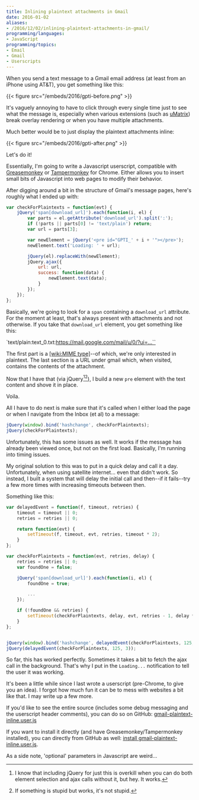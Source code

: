 ```yaml
---
title: Inlining plaintext attachments in Gmail
date: 2016-01-02
aliases:
- /2016/12/02/inlining-plaintext-attachments-in-gmail/
programming/languages:
- JavaScript
programming/topics:
- Email
- Gmail
- Userscripts
---
```

When you send a text message to a Gmail email address (at least from an iPhone using AT&T), you get something like this:

{{< figure src="/embeds/2016/gpti-before.png" >}}

It's vaguely annoying to have to click through every single time just to see what the message is, especially when various extensions (such as <a href="https://github.com/gorhill/uMatrix">uMatrix</a>) break overlay rendering or when you have multiple attachments.

Much better would be to just display the plaintext attachments inline:

{{< figure src="/embeds/2016/gpti-after.png" >}}

<!--more-->

Let's do it!

Essentially, I'm going to write a Javascript userscript, compatible with <a href="https://addons.mozilla.org/en-US/firefox/addon/greasemonkey/">Greasemonkey</a> or <a href="https://chrome.google.com/webstore/detail/tampermonkey/dhdgffkkebhmkfjojejmpbldmpobfkfo?hl=en">Tampermonkey</a> for Chrome. Either allows you to insert small bits of Javascript into web pages to modify their behavior.

After digging around a bit in the structure of Gmail's message pages, here's roughly what I ended up with:

```javascript
var checkForPlaintexts = function(evt) {
    jQuery('span[download_url]').each(function(i, el) {
        var parts = el.getAttribute('download_url').split(':');
        if (!parts || parts[0] != 'text/plain') return;
        var url = parts[3];

        var newElement = jQuery('<pre id="GPTI_' + i + '"></pre>');
        newElement.text('Loading: ' + url);

        jQuery(el).replaceWith(newElement);
        jQuery.ajax({
            url: url,
            success: function(data) {
                newElement.text(data);
            }
        });
    });
};
```

Basically, we're going to look for a `span` containing a `download_url` attribute. For the moment at least, that's always present with attachments and not otherwise. If you take that `download_url` element, you get something like this:

`text/plain:text_0.txt:https://mail.google.com/mail/u/0/?ui=...``

The first part is a [[wiki:MIME type]]()--of which, we're only interested in plaintext. The last section is a URL under gmail which, when visited, contains the contents of the attachment.

Now that I have that (via jQuery[^1][^2]), I build a new `pre` element with the text content and shove it in place.

Voila.

All I have to do next is make sure that it's called when I either load the page or when I navigate from the Inbox (et al) to a message:

```javascript
jQuery(window).bind('hashchange', checkForPlaintexts);
jQuery(checkForPlaintexts);
```

Unfortunately, this has some issues as well. It works if the message has already been viewed once, but not on the first load. Basically, I'm running into timing issues.

My original solution to this was to put in a quick delay and call it a day. Unfortunately, when using satellite internet... even that didn't work. So instead, I built a system that will delay the initial call and then--if it fails--try a few more times with increasing timeouts between then.

Something like this:

```javascript
var delayedEvent = function(f, timeout, retries) {
    timeout = timeout || 0;
    retries = retries || 0;

    return function(evt) {
        setTimeout(f, timeout, evt, retries, timeout * 2);
    }
};

var checkForPlaintexts = function(evt, retries, delay) {
    retries = retries || 0;
    var foundOne = false;

    jQuery('span[download_url]').each(function(i, el) {
        foundOne = true;

        ...
    });

    if (!foundOne && retries) {
        setTimeout(checkForPlaintexts, delay, evt, retries - 1, delay * 2);
    }
};


jQuery(window).bind('hashchange', delayedEvent(checkForPlaintexts, 125, 3));
jQuery(delayedEvent(checkForPlaintexts, 125, 3));
```

So far, this has worked perfectly. Sometimes it takes a bit to fetch the ajax call in the background. That's why I put in the `Loading...` notification to tell the user it was working.

It's been a little while since I last wrote a userscript (pre-Chrome, to give you an idea). I forgot how much fun it can be to mess with websites a bit like that. I may write up a few more.

If you'd like to see the entire source (includes some debug messaging and the userscript header comments), you can do so on GitHub: <a href="https://github.com/jpverkamp/userscripts/blob/master/gmail-plaintext-inline.user.js">gmail-plaintext-inline.user.js</a>

If you want to install it directly (and have Greasemonkey/Tampermonkey installed), you can directly from GitHub as well: <a href="https://github.com/jpverkamp/userscripts/raw/master/gmail-plaintext-inline.user.js">install gmail-plaintext-inline.user.js</a>.

As a side note, 'optional' parameters in Javascript are weird...

[^1]: I know that including jQuery for just this is overkill when you can do both element selection and ajax calls without it, but hey. It works.
[^2]: If something is stupid but works, it's not stupid.
